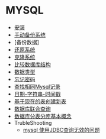 # MYSQL 

* [安装](install.md)
* [手动备份系统](backup.md)
* [备份数据]
* [还原系统](recover.md)
* [克隆系统](clone.md)
* [比较数据库结构](compare_dbs.md)
* [数据类型](data_type.md)
* [忘记密码](forget_password.md)
* [查找相同Mysql记录](check_repeat.md)
* [日期-字符串-时间戳](date-timestamp-string.md)
* [基于现在的表创建新表](crate_new_table.md)
* [数据库联合查询](./contents/union_select.md)
* [数据库分表分库基本概念](数据库分库分表.md)
* TrubleShooting
  * [mysql 使用JDBC查询无效的问题](select_mysql_invalied.md)